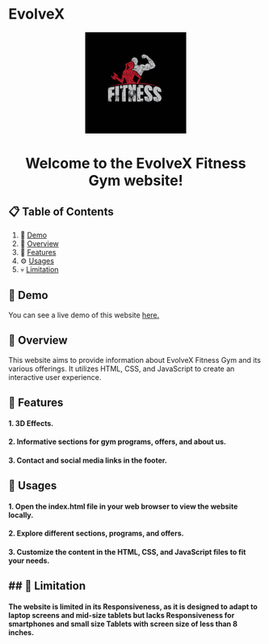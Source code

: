 # EvolveX
<div align="center">
  <img height="200px" width = "200px"  src="logo.jpg" alt="logo">
  <h1>Welcome to the EvolveX Fitness Gym website!</h1>
</div>

## 📋 <a name="table">Table of Contents</a>
1. 🔗 [Demo](#links)
2. 🤖 [Overview](#overview)
3. 🔋 [Features](#features)
4. ⚙️ [Usages](#usages)
5. 💀 [Limitation](#limitation)

## <a name="links">🔗 Demo</a>
You can see a live demo of this website [here.](https://harshraj-13.github.io/EvolveX/)

## <a name="overview">🔗 Overview</a>
<p>This website aims to provide information about EvolveX Fitness Gym and its various offerings. It utilizes HTML, CSS, and JavaScript to create an interactive user experience.</p>

## <a name="features">🔗 Features</a>
<h4>1. 3D Effects.</h4>
<h4>2. Informative sections for gym programs, offers, and about us.</h4>
<h4>3. Contact and social media links in the footer.</h4>

## <a name="usages">🔗 Usages</a>
<h4>1. Open the index.html file in your web browser to view the website locally.</h4>
<h4>2. Explore different sections, programs, and offers.</h4>
<h4>3. Customize the content in the HTML, CSS, and JavaScript files to fit your needs.</h4>

## ## <a name="limitation">🔗 Limitation</a>
<h4>The website is limited in its Responsiveness, as it is designed to adapt to laptop screens and mid-size tablets but lacks Responsiveness for smartphones and small size Tablets with screen size of less than 8 inches. </h4>
